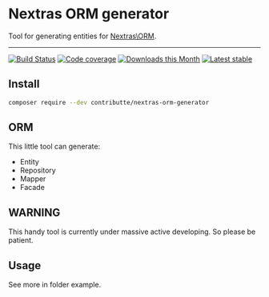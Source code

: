 # Nextras ORM generator

Tool for generating entities for [Nextras\ORM](https://github.com/nextras/orm).

-----

[![Build Status](https://img.shields.io/contributte/nextras-orm-generator.svg?style=flat-square)](https://travis-ci.org/travis/contributte/nextras-orm-generator)
[![Code coverage](https://img.shields.io/coveralls/minetro/normgen.svg?style=flat-square)](https://coveralls.io/r/minetro/normgen)
[![Downloads this Month](https://img.shields.io/packagist/dm/contributte/nextras-orm-generator.svg?style=flat-square)](https://packagist.org/packages/contributte/nextras-orm-generator)
[![Latest stable](https://img.shields.io/packagist/v/contributte/nextras-orm-generator.svg?style=flat-square)](https://packagist.org/packages/contributte/nextras-orm-generator)

## Install

```sh
composer require --dev contributte/nextras-orm-generator
```

## ORM

This little tool can generate:

* Entity
* Repository
* Mapper
* Facade

## WARNING

This handy tool is currently under massive active developing. So please be patient.

## Usage

See more in folder example.

